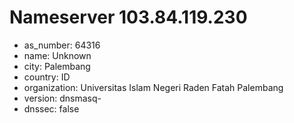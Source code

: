 # Nameserver 103.84.119.230

* as_number: 64316
* name: Unknown
* city: Palembang
* country: ID
* organization: Universitas Islam Negeri Raden Fatah Palembang
* version: dnsmasq-
* dnssec: false
